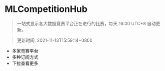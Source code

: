 # MLCompetitionHub

> 一站式显示各大数据竞赛平台正在进行的比赛，每天 16:00 UTC+8 自动更新。
  
> 更新时间: 2021-11-13T15:59:14+0800 

* 多家竞赛平台
* 多种订阅方式
* 下拉查看更多